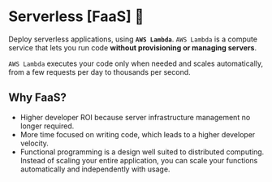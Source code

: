 # Serverless [FaaS] 🚀

Deploy serverless applications, using **`AWS Lambda`**. `AWS Lambda` is a compute service that lets you run code **without provisioning or managing servers**.

`AWS Lambda` executes your code only when needed and scales automatically, from a few requests per day to thousands per second.

## Why FaaS?

- Higher developer ROI because server infrastructure management no longer required.
- More time focused on writing code, which leads to a higher developer velocity.
- Functional programming is a design well suited to distributed computing. Instead of scaling your entire application, you can scale your functions
  automatically and independently with usage.
